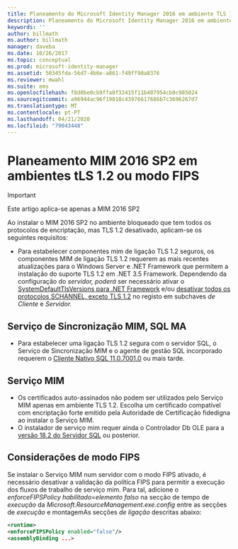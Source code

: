 ```yaml
---
title: Planeamento do Microsoft Identity Manager 2016 em ambiente TLS 1.2 [ Microsoft Docs
description: Planeamento do Microsoft Identity Manager 2016 em ambiente TLS 1.2
keywords: ''
author: billmath
ms.author: billmath
manager: daveba
ms.date: 10/26/2017
ms.topic: conceptual
ms.prod: microsoft-identity-manager
ms.assetid: 50345fda-56d7-4b6e-a861-f49ff90a8376
ms.reviewer: mwahl
ms.suite: ems
ms.openlocfilehash: f8d0be0cb9ffa0f32415f11b407954cb0c985024
ms.sourcegitcommit: a96944ac96f19018c43976617686b7c3696267d7
ms.translationtype: MT
ms.contentlocale: pt-PT
ms.lasthandoff: 04/21/2020
ms.locfileid: "79043448"
---
```

# <a name="planning-mim-2016-sp2-in-tls-12-or-fips-mode-environments"></a>Planeamento MIM 2016 SP2 em ambientes tLS 1.2 ou modo FIPS


> [!IMPORTANT]
> Este artigo aplica-se apenas a MIM 2016 SP2

Ao instalar o MIM 2016 SP2 no ambiente bloqueado que tem todos os protocolos de encriptação, mas TLS 1.2 desativado, aplicam-se os seguintes requisitos:
- Para estabelecer componentes mim de ligação TLS 1.2 seguros, os componentes MIM de ligação TLS 1.2 requerem as mais recentes atualizações para o Windows Server e .NET Framework que permitem a instalação do suporte TLS 1.2 em .NET 3.5 Framework. Dependendo da configuração do *servidor, poderá* ser necessário ativar o [SystemDefaultTlsVersions para .NET Framework](https://support.microsoft.com/help/3154520/support-for-tls-system-default-versions-included-in-the-net-framework) e/ou [desativar todos os protocolos SCHANNEL, exceto TLS 1.2](https://docs.microsoft.com/windows-server/security/tls/tls-registry-settings) no registo em subchaves *de Cliente* e *Servidor.*

## <a name="mim-synchronization-service-sql-ma"></a>Serviço de Sincronização MIM, SQL MA

- Para estabelecer uma ligação TLS 1.2 segura com o servidor SQL, o Serviço de Sincronização MIM e o agente de gestão SQL incorporado requerem o [Cliente Nativo SQL 11.0.7001.0](https://www.microsoft.com/download/details.aspx?id=50402) ou mais tarde.

## <a name="mim-service"></a>Serviço MIM
- Os certificados auto-assinados não podem ser utilizados pelo Serviço MIM apenas em ambiente TLS 1.2. Escolha um certificado compatível com encriptação forte emitido pela Autoridade de Certificação fidedigna ao instalar o Serviço MIM.
- O instalador de serviço mim requer ainda o Controlador Db OLE para a [versão 18.2 do Servidor SQL](https://www.microsoft.com/download/details.aspx?id=56730) ou posterior.

## <a name="fips-mode-considerations"></a>Considerações de modo FIPS

Se instalar o Serviço MIM num servidor com o modo FIPS ativado, é necessário desativar a validação da política FIPS para permitir a execução dos fluxos de trabalho de serviço mim. Para tal, adicione o *enforceFIPSPolicy habilitado=elemento falso* na secção de tempo de *execução* da *Microsoft.ResourceManagement.exe.config* entre as secções de *execução* e montagemAs secções *de ligação* descritas abaixo:

```XML
<runtime>
<enforceFIPSPolicy enabled="false"/>
<assemblyBinding ...>
```    

